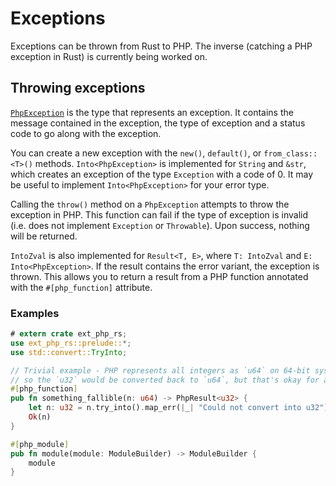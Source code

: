 # Exceptions

Exceptions can be thrown from Rust to PHP. The inverse (catching a PHP exception
in Rust) is currently being worked on.

## Throwing exceptions

[`PhpException`] is the type that represents an exception. It contains the
message contained in the exception, the type of exception and a status code to
go along with the exception.

You can create a new exception with the `new()`, `default()`, or
`from_class::<T>()` methods. `Into<PhpException>` is implemented for `String`
and `&str`, which creates an exception of the type `Exception` with a code of 0.
It may be useful to implement `Into<PhpException>` for your error type.

Calling the `throw()` method on a `PhpException` attempts to throw the exception
in PHP. This function can fail if the type of exception is invalid (i.e. does
not implement `Exception` or `Throwable`). Upon success, nothing will be
returned.

`IntoZval` is also implemented for `Result<T, E>`, where `T: IntoZval` and
`E: Into<PhpException>`. If the result contains the error variant, the exception
is thrown. This allows you to return a result from a PHP function annotated with
the `#[php_function]` attribute.

### Examples

```rust
# extern crate ext_php_rs;
use ext_php_rs::prelude::*;
use std::convert::TryInto;

// Trivial example - PHP represents all integers as `u64` on 64-bit systems
// so the `u32` would be converted back to `u64`, but that's okay for an example.
#[php_function]
pub fn something_fallible(n: u64) -> PhpResult<u32> {
    let n: u32 = n.try_into().map_err(|_| "Could not convert into u32")?;
    Ok(n)
}

#[php_module]
pub fn module(module: ModuleBuilder) -> ModuleBuilder {
    module
}
```

[`PhpException`]: https://docs.rs/ext-php-rs/0.5.0/ext_php_rs/php/exceptions/struct.PhpException.html
